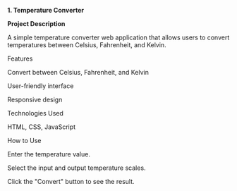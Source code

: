 **1. Temperature Converter**

**Project Description**

A simple temperature converter web application that allows users to convert temperatures between Celsius, Fahrenheit, and Kelvin.

Features

Convert between Celsius, Fahrenheit, and Kelvin

User-friendly interface

Responsive design

Technologies Used

HTML, CSS, JavaScript

How to Use

Enter the temperature value.

Select the input and output temperature scales.

Click the "Convert" button to see the result.
